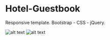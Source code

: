 # Hotel-Guestbook
Responsive template. Bootstrap - CSS - jQuery.

![alt text](https://res.cloudinary.com/dkp2goy1i/image/upload/v1638129409/image-1_gqmobw.jpg)
![alt text](https://res.cloudinary.com/dkp2goy1i/image/upload/v1638129408/image-2_yebk8a.jpg)

